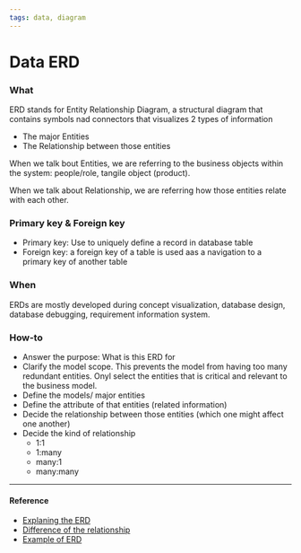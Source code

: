 ```yaml
---
tags: data, diagram
---
```


# Data ERD

### What
ERD stands for Entity Relationship Diagram, a structural diagram that contains symbols nad connectors that visualizes 2 types of information
- The major Entities
- The Relationship between those entities

When we talk bout Entities, we are referring to the business objects within the system: people/role, tangile object (product).

When we talk about Relationship, we are referring how those entities relate with each other. 

### Primary key & Foreign key
- Primary key: Use to uniquely define a record in database table
- Foreign key: a foreign key of a table is used aas a navigation to a primary key of another table

### When 
ERDs are mostly developed during concept visualization, database design, database debugging, requirement information system.

###  How-to
- Answer the purpose: What is this ERD for
- Clarify the model scope. This prevents the model from having too many redundant entities. Onyl select the entities that is critical and relevant to the business model. 
- Define the models/ major entities
- Define the attribute of that entities (related information)
- Decide the relationship between those entities (which one might affect one another)
- Decide the kind of relationship
	- 1:1
	- 1:many
	- many:1
	- many:many

---

#### Reference

- [Explaning the ERD](https://www.visual-paradigm.com/guide/data-modeling/what-is-entity-relationship-diagram/#erd-data-models-conceptual)
- [Difference of the relationship](https://stackoverflow.com/questions/3113885/difference-between-one-to-many-many-to-one-and-many-to-many)
- [Example of ERD](https://www.guru99.com/er-diagram-tutorial-dbms.html)